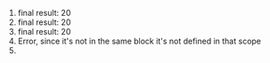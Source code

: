 1. final result: 20
2. final result: 20
3. final result: 20
4. Error, since it's not in the same block it's not defined in that scope
5. 